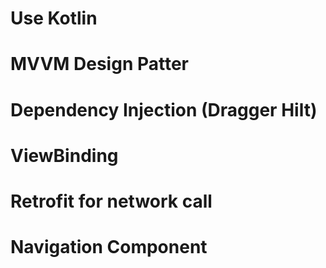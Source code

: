 # Use Kotlin 
# MVVM Design Patter
# Dependency Injection (Dragger Hilt)
# ViewBinding
# Retrofit for network call
# Navigation Component
